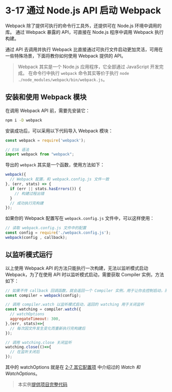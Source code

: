 # 3-17 通过 Node.js API 启动 Webpack
Webpack 除了提供可执行的命令行工具外，还提供可在 Node.js 环境中调用的库。
通过 Webpack 暴露的 API，可直接在 Node.js 程序中调用 Webpack 执行构建。

通过 API 去调用并执行 Webpack 比直接通过可执行文件启动更加灵活，可用在一些特殊场景，下面将教你如何使用 Webpack 提供的 API。

> Webpack 其实是一个 Node.js 应用程序，它全部通过 JavaScript 开发完成。
> 在命令行中执行 `webpack` 命令其实等价于执行 `node ./node_modules/webpack/bin/webpack.js`。

## 安装和使用 Webpack 模块
在调用 Webpack API 前，需要先安装它：
```bash
npm i -D webpack
```
安装成功后，可以采用以下代码导入 Webpack 模块：
```js
const webpack = require('webpack');

// ES6 语法
import webpack from "webpack";
```
导出的 `webpack` 其实是一个函数，使用方法如下：
```js
webpack({
  // Webpack 配置，和 webpack.config.js 文件一致
}, (err, stats) => {
  if (err || stats.hasErrors()) {
    // 构建过程出错
  }
  // 成功执行完构建
});
```
如果你的 Webpack 配置写在 `webpack.config.js` 文件中，可以这样使用：
```js
// 读取 webpack.config.js 文件中的配置
const config = require('./webpack.config.js');
webpack(config , callback);
```

## 以监听模式运行
以上使用 Webpack API 的方法只能执行一次构建，无法以监听模式启动 Webpack，为了在使用 API 时以监听模式启动，需要获取 Compiler 实例，方法如下：
```js
// 如果不传 callback 回调函数，就会返回一个 Compiler 实例，用于让你去控制启动，而不是像上面那样立即启动
const compiler = webpack(config);

// 调用 compiler.watch 以监听模式启动，返回的 watching 用于关闭监听
const watching = compiler.watch({
  // watchOptions
  aggregateTimeout: 300,
},(err, stats)=>{
  // 每次因文件发生变化而重新执行完构建后
});

// 调用 watching.close 关闭监听 
watching.close(()=>{
  // 在监听关闭后
});
```
其中的 watchOptions 就是在 [2-7 其它配置项](../2配置/2-7其它配置项.md) 中介绍过的 *Watch 和 WatchOptions*。

> 本实例[提供项目完整代码](http://webpack.wuhaolin.cn/3-17通过Node.jsAPI启动Webpack.zip)
